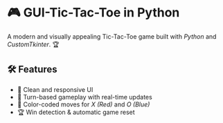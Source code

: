 # 🎮 GUI-Tic-Tac-Toe in Python 

A modern and visually appealing Tic-Tac-Toe game built with *Python* and *CustomTkinter*. 🏆  

## 🛠 Features
- 📌 Clean and responsive UI  
- 🔄 Turn-based gameplay with real-time updates  
- 🎨 Color-coded moves for *X (Red)* and *O (Blue)*  
- 🏆 Win detection & automatic game reset  

